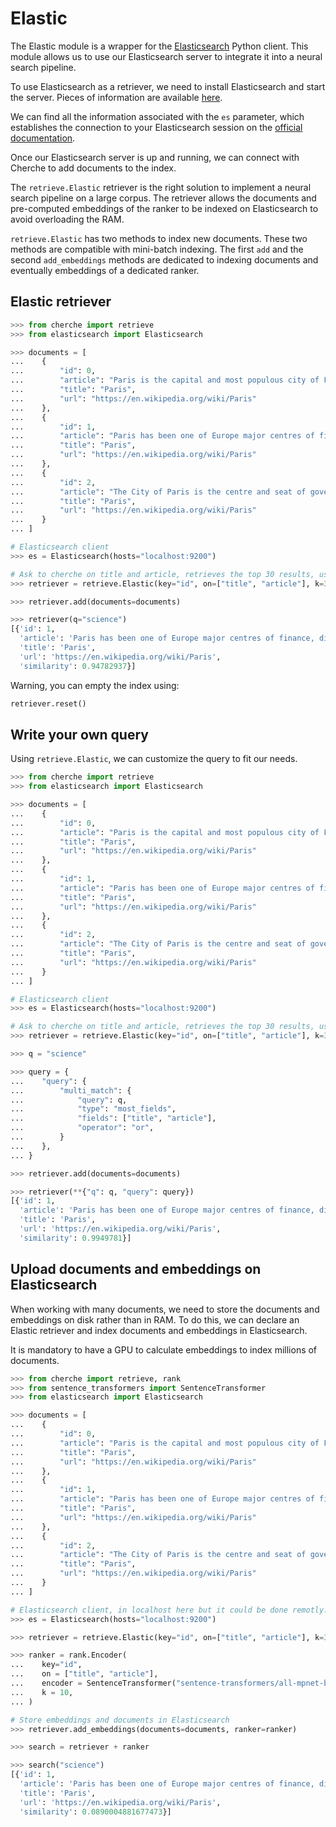 # Elastic

The Elastic module is a wrapper for the [Elasticsearch](https://elasticsearch-py.readthedocs.io/en/v8.0.0a1/)
Python client. This module allows us to use our Elasticsearch server to integrate it into a neural search pipeline.

To use Elasticsearch as a retriever, we need to install Elasticsearch and start the server. Pieces of information are available [here](https://www.elastic.co/guide/en/elasticsearch/reference/current/install-elasticsearch.html).

We can find all the information associated with the `es` parameter, which establishes the connection to your Elasticsearch session on the [official documentation](https://elasticsearch-py.readthedocs.io/en/v8.0.0a1/api.html#module-elasticsearch).

Once our Elasticsearch server is up and running, we can connect with Cherche to add documents to the index.

The `retrieve.Elastic` retriever is the right solution to implement a neural search pipeline on a large corpus. The retriever allows the documents and pre-computed embeddings of the ranker to be indexed on Elasticsearch to avoid overloading the RAM.

`retrieve.Elastic` has two methods to index new documents. These two methods are compatible with mini-batch indexing. The first `add` and the second `add_embeddings` methods are dedicated to indexing documents and eventually embeddings of a dedicated ranker.

## Elastic retriever

```python
>>> from cherche import retrieve
>>> from elasticsearch import Elasticsearch

>>> documents = [
...    {
...        "id": 0,
...        "article": "Paris is the capital and most populous city of France",
...        "title": "Paris",
...        "url": "https://en.wikipedia.org/wiki/Paris"
...    },
...    {
...        "id": 1,
...        "article": "Paris has been one of Europe major centres of finance, diplomacy , commerce , fashion , gastronomy , science , and arts.",
...        "title": "Paris",
...        "url": "https://en.wikipedia.org/wiki/Paris"
...    },
...    {
...        "id": 2,
...        "article": "The City of Paris is the centre and seat of government of the region and province of Île-de-France .",
...        "title": "Paris",
...        "url": "https://en.wikipedia.org/wiki/Paris"
...    }
... ]

# Elasticsearch client
>>> es = Elasticsearch(hosts="localhost:9200")

# Ask to cherche on title and article, retrieves the top 30 results, uses and create the index cherche if it does not exist.
>>> retriever = retrieve.Elastic(key="id", on=["title", "article"], k=30, es=es, index="cherche")

>>> retriever.add(documents=documents)

>>> retriever(q="science")
[{'id': 1,
  'article': 'Paris has been one of Europe major centres of finance, diplomacy , commerce , fashion , gastronomy , science , and arts.',
  'title': 'Paris',
  'url': 'https://en.wikipedia.org/wiki/Paris',
  'similarity': 0.94782937}]
```

Warning, you can empty the index using:

```python
retriever.reset()
```

## Write your own query

Using `retrieve.Elastic`, we can customize the query to fit our needs.

```python
>>> from cherche import retrieve
>>> from elasticsearch import Elasticsearch

>>> documents = [
...    {
...        "id": 0,
...        "article": "Paris is the capital and most populous city of France",
...        "title": "Paris",
...        "url": "https://en.wikipedia.org/wiki/Paris"
...    },
...    {
...        "id": 1,
...        "article": "Paris has been one of Europe major centres of finance, diplomacy , commerce , fashion , gastronomy , science , and arts.",
...        "title": "Paris",
...        "url": "https://en.wikipedia.org/wiki/Paris"
...    },
...    {
...        "id": 2,
...        "article": "The City of Paris is the centre and seat of government of the region and province of Île-de-France .",
...        "title": "Paris",
...        "url": "https://en.wikipedia.org/wiki/Paris"
...    }
... ]

# Elasticsearch client
>>> es = Elasticsearch(hosts="localhost:9200")

# Ask to cherche on title and article, retrieves the top 30 results, uses and create the index cherche if it does not exist.
>>> retriever = retrieve.Elastic(key="id", on=["title", "article"], k=30, es=es, index="cherche")

>>> q = "science"

>>> query = {
...    "query": {
...        "multi_match": {
...            "query": q,
...            "type": "most_fields",
...            "fields": ["title", "article"],
...            "operator": "or",
...        }
...    },
... }

>>> retriever.add(documents=documents)

>>> retriever(**{"q": q, "query": query})
[{'id': 1,
  'article': 'Paris has been one of Europe major centres of finance, diplomacy , commerce , fashion , gastronomy , science , and arts.',
  'title': 'Paris',
  'url': 'https://en.wikipedia.org/wiki/Paris',
  'similarity': 0.9949781}]
```

## Upload documents and embeddings on Elasticsearch

When working with many documents, we need to store the documents and embeddings on disk rather than in RAM. To do this, we can declare an Elastic retriever and index documents and embeddings in Elasticsearch.

It is mandatory to have a GPU to calculate embeddings to index millions of documents.

```python
>>> from cherche import retrieve, rank
>>> from sentence_transformers import SentenceTransformer
>>> from elasticsearch import Elasticsearch

>>> documents = [
...    {
...        "id": 0,
...        "article": "Paris is the capital and most populous city of France",
...        "title": "Paris",
...        "url": "https://en.wikipedia.org/wiki/Paris"
...    },
...    {
...        "id": 1,
...        "article": "Paris has been one of Europe major centres of finance, diplomacy , commerce , fashion , gastronomy , science , and arts.",
...        "title": "Paris",
...        "url": "https://en.wikipedia.org/wiki/Paris"
...    },
...    {
...        "id": 2,
...        "article": "The City of Paris is the centre and seat of government of the region and province of Île-de-France .",
...        "title": "Paris",
...        "url": "https://en.wikipedia.org/wiki/Paris"
...    }
... ]

# Elasticsearch client, in localhost here but it could be done remotly.
>>> es = Elasticsearch(hosts="localhost:9200")

>>> retriever = retrieve.Elastic(key="id", on=["title", "article"], k=30, es=es, index="cherche")

>>> ranker = rank.Encoder(
...    key="id",
...    on = ["title", "article"],
...    encoder = SentenceTransformer("sentence-transformers/all-mpnet-base-v2").encode,
...    k = 10,
... )

# Store embeddings and documents in Elasticsearch
>>> retriever.add_embeddings(documents=documents, ranker=ranker)

>>> search = retriever + ranker

>>> search("science")
[{'id': 1,
  'article': 'Paris has been one of Europe major centres of finance, diplomacy , commerce , fashion , gastronomy , science , and arts.',
  'title': 'Paris',
  'url': 'https://en.wikipedia.org/wiki/Paris',
  'similarity': 0.0890004881677473}]
```
